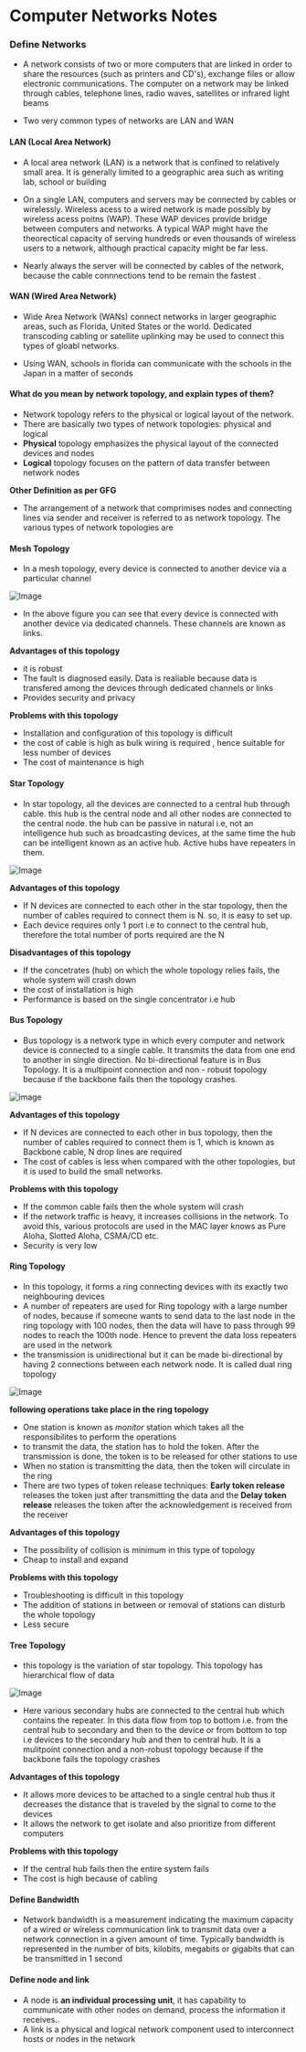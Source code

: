 # Computer Networks Notes

### Define Networks

* A network consists of two or more computers that are linked in order to share the resources (such as printers and CD's), exchange files or allow electronic communications. The computer on a network may be linked through cables, telephone lines, radio waves, satellites or infrared light beams

* Two very common types of networks are LAN and WAN

#### LAN (Local Area Network)

* A local area network (LAN) is a network that is confined to relatively small area. It is generally limited to a geographic area such as writing lab, school or building

* On a single LAN, computers and servers may be connected by cables or wirelessly. Wireless acess to a wired network is made possibly by wireless acess poitns (WAP). These WAP devices provide bridge between computers and networks. A typical WAP might have the theorectical capacity of serving hundreds or even thousands of wireless users to a network, although practical capacity might be far less.

* Nearly always the server will be connected by cables of the network, because the cable connnections tend to be remain the fastest .


#### WAN (Wired Area Network) 

* Wide Area Network (WANs) connect networks in larger geographic areas, such as Florida, United States or the world. Dedicated transcoding cabling or satellite uplinking may be used to connect this types of gloabl networks.

* Using WAN, schools in florida can communicate with the schools in the Japan in a matter of seconds

#### What do you mean by network topology, and explain types of them?

* Network topology refers to the physical or logical layout of the network. 
* There are basically two types of network topologies: physical and logical
* **Physical** topology emphasizes the physical layout of the connected devices and nodes
* **Logical** topology focuses on the pattern of data transfer between network nodes

**Other Definition as per GFG**

* The arrangement of a network that comprimises nodes and connecting lines via sender and receiver is referred to as network topology. The various types of network topologies are

#### Mesh Topology

* In a mesh topology, every device is connected to another device via a particular channel

![Image](https://media.geeksforgeeks.org/wp-content/uploads/1-75.png)

* In the above figure you can see that every device is connected with another device via dedicated channels. These channels are known as links.

**Advantages of this topology**

* it is robust
* The fault is diagnosed easily. Data is realiable because data is transfered among the devices through dedicated channels or links
* Provides security and privacy

**Problems with this topology**

* Installation and configuration of this topology is difficult
* the cost of cable is high as bulk wiring is required , hence suitable for less number of devices
* The cost of maintenance is high

#### Star Topology

* In star topology, all the devices are connected to a central hub through cable. this hub is the central node and all other nodes are connected to the central node. the hub can be passive in natural i.e, not an intelligence hub such as broadcasting devices, at the same time the hub can be intelligent known as an active hub. Active hubs have repeaters in them.

![Image](https://media.geeksforgeeks.org/wp-content/uploads/2-49.png)

**Advantages of this topology**

* If N devices are connected to each other in the star topology, then the number of cables required to connect them is N. so, it is easy to set up.
* Each device requires only 1 port i.e to connect to the central hub, therefore the total number of ports required are the N

**Disadvantages of this topology**

* If the concetrates (hub) on which the whole topology relies fails, the whole system will crash down
* the cost of installation is high
* Performance is based on the single concentrator i.e hub

#### Bus Topology

* Bus topology is a network type in which every computer and network device is connected to a single cable. It transmits the data from one end to another in single direction. No bi-directional feature is in Bus Topology. It is a multipoint connection and non - robust topology because if the backbone fails then the topology crashes.

![image](https://media.geeksforgeeks.org/wp-content/uploads/3-55.png)

**Advantages of this topology**

* If N devices are connected to each other in bus topology, then the number of cables required to connect them is 1, which is known as Backbone cable, N drop lines are required
* The cost of cables is less when compared with the other topologies, but it is used to build the small networks.

**Problems with this topology**

* If the common cable fails then the whole system will crash
* If the network traffic is heavy, it increases collisions in the network. To avoid this, various protocols are used in the MAC layer knows as Pure Aloha, Slotted Aloha, CSMA/CD etc.
* Security is very low

#### Ring Topology

* In this topology, it forms a ring connecting devices with its exactly two neighbouring devices
* A number of repeaters are used for Ring topology with a large number of nodes, because if someone wants to send data to the last node in the ring topology with 100 nodes, then the data will have to pass through 99 nodes to reach the 100th node. Hence to prevent the data loss repeaters are used in the network
* the transmission is unidirectional but it can be made bi-directional by having 2 connections between each network node. It is called dual ring topology

![Image](https://media.geeksforgeeks.org/wp-content/uploads/4-32.png)

**following operations take place in the ring topology**

* One station is known as *monitor* station which takes all the responsibilites to perform the operations
* to transmit the data, the station has to hold the token. After the transmission is done, the token is to be released for other stations to use
* When no station is transmitting the data, then the token will circulate in the ring
* There are two types of token release techniques: **Early token release** releases the token just after transmitting the data and the **Delay token release** releases the token after the acknowledgement is received from the receiver

**Advantages of this topology**

* The possibility of collision is minimum in this type of topology
* Cheap to install and expand

**Problems with this topology**

* Troubleshooting is difficult in this topology
* The addition of stations in between or removal of stations can disturb the whole topology
* Less secure

#### Tree Topology

* this topology is the variation of star topology. This topology has hierarchical flow of data

![Image](https://media.geeksforgeeks.org/wp-content/uploads/20200614134830/tree-topology2.png)

* Here various secondary hubs are connected to the central hub which contains the repeater. In this data flow from top to bottom i.e. from the central hub to secondary and then to the device or from bottom to top i.e devices to the secondary hub and then to central hub. It is a mulitpoint connection and a non-robust topology because if the backbone fails the topology crashes

**Advantages of this topology**

* It allows more devices to be attached to a single central hub thus it decreases the distance that is traveled by the signal to come to the devices
* It allows the network to get isolate and also prioritize from different computers

**Problems with this topology**

* If the central hub fails then the entire system fails
* The cost is high because of cabling

#### Define Bandwidth

* Network bandwidth is a measurement indicating the maximum capacity of a wired or wireless communication link to transmit data over a network connection in a given amount of time. Typically bandwidth is represented in the number of bits, kilobits, megabits or gigabits that can be transmitted in 1 second

#### Define node and link

* A node is **an individual processing unit**, it has capability to communicate with other nodes on demand, process the information it receives..
* A link is a physical and logical network component used to interconnect hosts or nodes in the network

